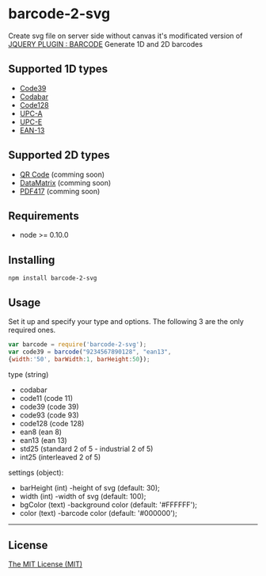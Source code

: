 # barcode-2-svg

Create svg file on server side without canvas
it's modificated version of [JQUERY PLUGIN : BARCODE](http://barcode-coder.com/en/barcode-jquery-plugin-201.html)
Generate 1D and 2D barcodes

## Supported 1D types

* [Code39](http://en.wikipedia.org/wiki/Code39)
* [Codabar](http://en.wikipedia.org/wiki/Codabar)
* [Code128](http://en.wikipedia.org/wiki/Code128)
* [UPC-A](http://en.wikipedia.org/wiki/Universal_Product_Code)
* [UPC-E](http://en.wikipedia.org/wiki/Universal_Product_Code#UPC-E)
* [EAN-13](http://en.wikipedia.org/wiki/EAN)


## Supported 2D types

* [QR Code](http://en.wikipedia.org/wiki/QR_Code) (comming soon)
* [DataMatrix](http://en.wikipedia.org/wiki/DataMatrix) (comming soon)
* [PDF417](http://en.wikipedia.org/wiki/PDF417) (comming soon)

## Requirements

- node >= 0.10.0

## Installing

	npm install barcode-2-svg

## Usage

Set it up and specify your type and options. The following 3 are the only
required ones.

```javascript
var barcode = require('barcode-2-svg');
var code39 = barcode("9234567890128", "ean13",
{width:'50', barWidth:1, barHeight:50});
```
type (string)

- codabar
- code11 (code 11)
- code39 (code 39)
- code93 (code 93)
- code128 (code 128)
- ean8 (ean 8)
- ean13 (ean 13)
- std25 (standard 2 of 5 - industrial 2 of 5)
- int25 (interleaved 2 of 5)

settings (object):

 - barHeight (int) -height of svg (default: 30);
 - width (int) -width of svg (default: 100);
 - bgColor (text) -background color (default: '#FFFFFF');
 - color (text) -barcode color (default: '#000000');


----------


## License

[The MIT License (MIT)](http://opensource.org/licenses/mit-license.php)